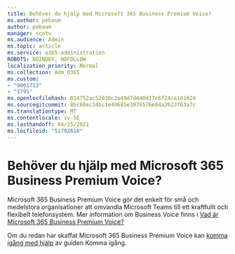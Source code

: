 ```yaml
---
title: Behöver du hjälp med Microsoft 365 Business Premium Voice?
ms.author: pebaum
author: pebaum
manager: scotv
ms.audience: Admin
ms.topic: article
ms.service: o365-administration
ROBOTS: NOINDEX, NOFOLLOW
localization_priority: Normal
ms.collection: Adm_O365
ms.custom:
- "9001713"
- "3795"
ms.openlocfilehash: 014752ac52038c2e49d7d440d17c6f24ce10102d
ms.sourcegitcommit: 8bc60ec34bc1e40685e3976576e04a2623f63a7c
ms.translationtype: MT
ms.contentlocale: sv-SE
ms.lasthandoff: 04/15/2021
ms.locfileid: "51792618"
---
```

# <a name="need-help-with-microsoft-365-business-premium-voice"></a>Behöver du hjälp med Microsoft 365 Business Premium Voice?

Microsoft 365 Business Premium Voice gör det enkelt för små och medelstora organisationer att omvandla Microsoft Teams till ett kraftfullt och flexibelt telefonsystem. Mer information om Business Voice finns i [Vad är Microsoft 365 Business Premium Voice?](https://docs.microsoft.com/microsoftteams/business-voice/whats-business-voice)

Om du redan har skaffat Microsoft 365 Business Premium Voice kan [komma igång med hjälp](https://docs.microsoft.com/microsoftteams/business-voice/use-getting-started-wizard) av guiden Komma igång. 
